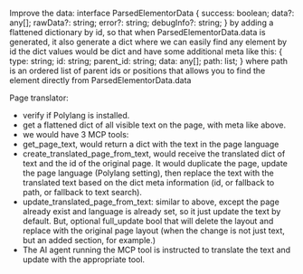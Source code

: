 Improve the data:
interface ParsedElementorData {
  success: boolean;
  data?: any[];
  rawData?: string;
  error?: string;
  debugInfo?: string;
}
by adding a flattened dictionary by id, so that when ParsedElementorData.data 
is generated, it also generate a dict where we can easily find any element by id
the dict values would be dict and have some additional meta like this:
{
    type: string;
    id: string;
    parent_id: string;
    data: any[];
    path: list;
}
where path is an ordered list of parent ids or positions that allows you to find the element 
directly from ParsedElementorData.data


Page translator:
- verify if Polylang is installed.
- get a flattened dict of all visible text on the page, with meta like above.
- we would have 3 MCP tools:
- get_page_text, would return a dict with the text in the page language
- create_translated_page_from_text, would receive the translated dict of text and 
the id of the original page. It would duplicate the page, update the page language 
(Polylang setting), then replace the text with 
the translated text based on the dict meta information (id, or fallback to path, or fallback to text search).
- update_translated_page_from_text: similar to above, except the page already exist and 
language is already set, so it just update the text by default.  But, optional full_update bool 
that will delete the layout and replace with the original page layout 
(when the change is not just text, but an added section, for example.)
- The AI agent running the MCP tool is instructed to translate the text and 
update with the appropriate tool.